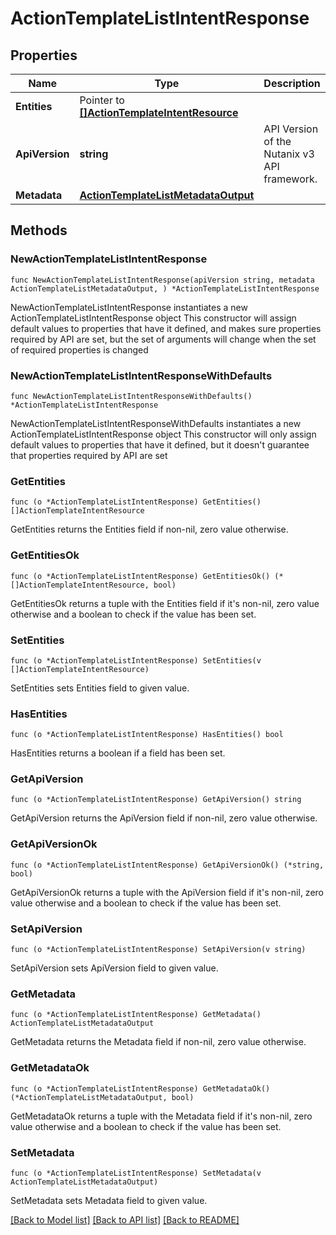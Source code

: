 # ActionTemplateListIntentResponse

## Properties

Name | Type | Description | Notes
------------ | ------------- | ------------- | -------------
**Entities** | Pointer to [**[]ActionTemplateIntentResource**](ActionTemplateIntentResource.md) |  | [optional] 
**ApiVersion** | **string** | API Version of the Nutanix v3 API framework. | [readonly] [default to "3.1.0"]
**Metadata** | [**ActionTemplateListMetadataOutput**](ActionTemplateListMetadataOutput.md) |  | 

## Methods

### NewActionTemplateListIntentResponse

`func NewActionTemplateListIntentResponse(apiVersion string, metadata ActionTemplateListMetadataOutput, ) *ActionTemplateListIntentResponse`

NewActionTemplateListIntentResponse instantiates a new ActionTemplateListIntentResponse object
This constructor will assign default values to properties that have it defined,
and makes sure properties required by API are set, but the set of arguments
will change when the set of required properties is changed

### NewActionTemplateListIntentResponseWithDefaults

`func NewActionTemplateListIntentResponseWithDefaults() *ActionTemplateListIntentResponse`

NewActionTemplateListIntentResponseWithDefaults instantiates a new ActionTemplateListIntentResponse object
This constructor will only assign default values to properties that have it defined,
but it doesn't guarantee that properties required by API are set

### GetEntities

`func (o *ActionTemplateListIntentResponse) GetEntities() []ActionTemplateIntentResource`

GetEntities returns the Entities field if non-nil, zero value otherwise.

### GetEntitiesOk

`func (o *ActionTemplateListIntentResponse) GetEntitiesOk() (*[]ActionTemplateIntentResource, bool)`

GetEntitiesOk returns a tuple with the Entities field if it's non-nil, zero value otherwise
and a boolean to check if the value has been set.

### SetEntities

`func (o *ActionTemplateListIntentResponse) SetEntities(v []ActionTemplateIntentResource)`

SetEntities sets Entities field to given value.

### HasEntities

`func (o *ActionTemplateListIntentResponse) HasEntities() bool`

HasEntities returns a boolean if a field has been set.

### GetApiVersion

`func (o *ActionTemplateListIntentResponse) GetApiVersion() string`

GetApiVersion returns the ApiVersion field if non-nil, zero value otherwise.

### GetApiVersionOk

`func (o *ActionTemplateListIntentResponse) GetApiVersionOk() (*string, bool)`

GetApiVersionOk returns a tuple with the ApiVersion field if it's non-nil, zero value otherwise
and a boolean to check if the value has been set.

### SetApiVersion

`func (o *ActionTemplateListIntentResponse) SetApiVersion(v string)`

SetApiVersion sets ApiVersion field to given value.


### GetMetadata

`func (o *ActionTemplateListIntentResponse) GetMetadata() ActionTemplateListMetadataOutput`

GetMetadata returns the Metadata field if non-nil, zero value otherwise.

### GetMetadataOk

`func (o *ActionTemplateListIntentResponse) GetMetadataOk() (*ActionTemplateListMetadataOutput, bool)`

GetMetadataOk returns a tuple with the Metadata field if it's non-nil, zero value otherwise
and a boolean to check if the value has been set.

### SetMetadata

`func (o *ActionTemplateListIntentResponse) SetMetadata(v ActionTemplateListMetadataOutput)`

SetMetadata sets Metadata field to given value.



[[Back to Model list]](../README.md#documentation-for-models) [[Back to API list]](../README.md#documentation-for-api-endpoints) [[Back to README]](../README.md)


